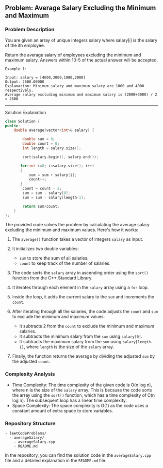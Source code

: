 
## Problem: Average Salary Excluding the Minimum and Maximum

### Problem Description

You are given an array of unique integers salary where salary[i] is the salary of the ith employee.

Return the average salary of employees excluding the minimum and maximum salary. Answers within 10-5 of the actual answer will be accepted.

 
 ```
Example 1:

Input: salary = [4000,3000,1000,2000]
Output: 2500.00000
Explanation: Minimum salary and maximum salary are 1000 and 4000 respectively.
Average salary excluding minimum and maximum salary is (2000+3000) / 2 = 2500
```
<hr>
Solution Explanation

```cpp
class Solution {
public:
    double average(vector<int>& salary) {

        double sum = 0;
        double count = 0;
        int length = salary.size();

        sort(salary.begin(), salary.end());

       for(int i=0; i<salary.size(); i++)
       {
           sum = sum + salary[i]; 
           count++;
       }
        count = count - 2;
        sum = sum - salary[0];
        sum = sum - salary[length-1];

        return sum/count;
    }
};
```


The provided code solves the problem by calculating the average salary excluding the minimum and maximum values. Here's how it works:

1. The `average()` function takes a vector of integers `salary` as input.

2. It initializes two double variables:
   - `sum` to store the sum of all salaries.
   - `count` to keep track of the number of salaries.

3. The code sorts the `salary` array in ascending order using the `sort()` function from the C++ Standard Library.

4. It iterates through each element in the `salary` array using a `for` loop.

5. Inside the loop, it adds the current salary to the `sum` and increments the `count`.

6. After iterating through all the salaries, the code adjusts the `count` and `sum` to exclude the minimum and maximum values:
   - It subtracts 2 from the `count` to exclude the minimum and maximum salaries.
   - It subtracts the minimum salary from the `sum` using `salary[0]`.
   - It subtracts the maximum salary from the `sum` using `salary[length-1]`, where `length` is the size of the `salary` array.

7. Finally, the function returns the average by dividing the adjusted `sum` by the adjusted `count`.

### Complexity Analysis

- Time Complexity: The time complexity of the given code is O(n log n), where n is the size of the `salary` array. This is because the code sorts the array using the `sort()` function, which has a time complexity of O(n log n). The subsequent loop has a linear time complexity.
- Space Complexity: The space complexity is O(1) as the code uses a constant amount of extra space to store variables.

### Repository Structure

```
- leetCodeProblems/
  - averageSalary/
    - averageSalary.cpp
    - README.md
```

In the repository, you can find the solution code in the `averageSalary.cpp` file and a detailed explanation in the `README.md` file.
